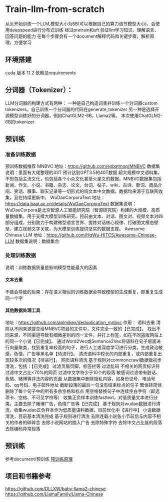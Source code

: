# Train-llm-from-scratch
从头开始训练一个LLM,模型大小为6B(可以根据自己的算力调节模型大小)，会使用deepspeed进行分布式训练
经过pretrain和sft
验证llm学习知识、理解语言、回答问题的能力
在每个步骤会有一个document解释代码和关键步骤，解析原理，方便学习
## 环境搭建
cuda 版本 11.2
依赖见requirements

## 分词器（Tokenizer）：
LLM分词器的构建方式有两种：
一种是自己构造词表并训练一个分词器custom tokenizers，自己训练一个分词器的代码在generate_tokenizer
另一种是选择开源模型训练好的分词器，例如ChatGLM2-6B，Llama2等。
本次使用ChatGLM2-6B的tokenizer

## 预训练

### 准备训练数据
预训练数据推荐
MNBVC
地址：https://github.com/esbatmop/MNBVC
数据集说明：里面有大佬整理的33T 预计达到GPT3.5的40T数据
超大规模中文语料集，不但包括主流文化，也包括各个小众文化甚至火星文的数据。MNBVC数据集包括新闻、作文、小说、书籍、杂志、论文、台词、帖子、wiki、古诗、歌词、商品介绍、笑话、糗事、聊天记录等一切形式的纯文本中文数据。数据均来源于互联网收集，且在持续更新中。
WuDaoCorporaText
地址：https://data.baai.ac.cn/details/WuDaoCorporaText
数据集说明：WuDaoCorpora是北京智源人工智能研究院（智源研究院）构建的大规模、高质量数据集，用于支撑大模型训练研究。目前由文本、对话、图文对、视频文本对四部分组成，分别致力于构建微型语言世界、提炼对话核心规律、打破图文模态壁垒、建立视频文字关联，为大模型训练提供坚实的数据支撑。
Awesome Chinese LLM
地址：https://github.com/HqWu-HITCS/Awesome-Chinese-LLM
数据集说明：数据集合
### 处理训练数据
说明：训练数据质量是影响模型性能最大的因素
#### 文本去重
不做会导致的后果：存在语义相似的训练数据会导致模型的生成重复，即重复生成同一个字
#### 其他数据处理工具
地址：https://github.com/aplmikex/deduplication_mnbvc
作用：
语料去重
清除从不同来源提交给MNBVC项目的文件中，文件完全一致的【已完成】。
找出不同来源，不同渠道导致有细微差别的同一文件，并打上标签，如在不同盗版网站上的同一个小说【已完成】。
通过Word2Vec或Sentence2Vec将语料在句子层面进行向量聚类，找到重复率较高的句子，进行人工或深度学习进行分类，生成政治敏感，色情，广告等黑名单【待进行】。
清洗语料中较长的内部重复，或内部重复出现较多次的情况【待进行】。
网页语料清洗
基于规则对commoncrawl数据做初步清洗，包括：【已完成】
过滤页眉页脚，标签栏等
过滤乱码
不相关的网页标识符
过滤中文占比<70%的网页
过滤中文字符少于10个的段落
敏感词过滤带有脏话、色情、赌博等非法内容的页面
从数据集中删除隐私内容，如身份证号、电话号码、qq号码、电子邮件地址
截断段落的最后一句没有结束标点的句子
繁体转简体
删除了每个句子中的所有多余空格和标点
用空格替换句子中连续空白字符（即选项卡、空格、不可见字符等）
收集正负样本训练fasttext，对低质量文本进行分类，主要去除了赌博广告，色情广告等【已完成】
基于规则对wudao数据进行清洗，收集wudao正负样本作为低质量语料数据，目前优化中【进行中】
小说数据清洗，目前基本清洗完成
基于规则进行清洗 
去除连载小说各小节前后与内容不相关的作者的碎碎念
去除小说网站的插入广告
去除特殊字符
去除中文占比低的段落
去除编码异常段落

## 预训练
参考document/预训练
[预训练原理](documents/预训练原理.md)

## 项目和书籍参考
https://github.com/DLLXW/baby-llama2-chinese
https://github.com/LlamaFamily/Llama-Chinese
